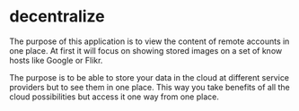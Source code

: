 decentralize
============

The purpose of this application is to view the content of remote accounts in one place.
At first it will focus on showing stored images on a set of know hosts like Google or Flikr.

The purpose is to be able to store your data in the cloud at different service providers but to see them in one place.
This way you take benefits of all the cloud possibilities but access it one way from one place.